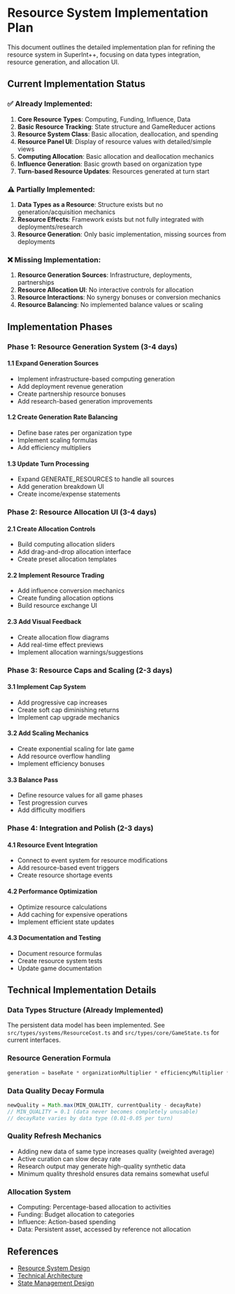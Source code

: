# Resource System Implementation Plan

This document outlines the detailed implementation plan for refining the resource system in SuperInt++, focusing on data types integration, resource generation, and allocation UI.

## Current Implementation Status

### ✅ Already Implemented:
1. **Core Resource Types**: Computing, Funding, Influence, Data
2. **Basic Resource Tracking**: State structure and GameReducer actions
3. **Resource System Class**: Basic allocation, deallocation, and spending
4. **Resource Panel UI**: Display of resource values with detailed/simple views
5. **Computing Allocation**: Basic allocation and deallocation mechanics
6. **Influence Generation**: Basic growth based on organization type
7. **Turn-based Resource Updates**: Resources generated at turn start

### ⚠️ Partially Implemented:
1. **Data Types as a Resource**: Structure exists but no generation/acquisition mechanics
2. **Resource Effects**: Framework exists but not fully integrated with deployments/research
3. **Resource Generation**: Only basic implementation, missing sources from deployments

### ❌ Missing Implementation:
1. **Resource Generation Sources**: Infrastructure, deployments, partnerships
2. **Resource Allocation UI**: No interactive controls for allocation
3. **Resource Interactions**: No synergy bonuses or conversion mechanics
4. **Resource Balancing**: No implemented balance values or scaling

## Implementation Phases

### Phase 1: Resource Generation System (3-4 days)

#### 1.1 Expand Generation Sources
- Implement infrastructure-based computing generation
- Add deployment revenue generation
- Create partnership resource bonuses
- Add research-based generation improvements

#### 1.2 Create Generation Rate Balancing
- Define base rates per organization type
- Implement scaling formulas
- Add efficiency multipliers

#### 1.3 Update Turn Processing
- Expand GENERATE_RESOURCES to handle all sources
- Add generation breakdown UI
- Create income/expense statements

### Phase 2: Resource Allocation UI (3-4 days)

#### 2.1 Create Allocation Controls
- Build computing allocation sliders
- Add drag-and-drop allocation interface
- Create preset allocation templates

#### 2.2 Implement Resource Trading
- Add influence conversion mechanics
- Create funding allocation options
- Build resource exchange UI

#### 2.3 Add Visual Feedback
- Create allocation flow diagrams
- Add real-time effect previews
- Implement allocation warnings/suggestions

### Phase 3: Resource Caps and Scaling (2-3 days)

#### 3.1 Implement Cap System
- Add progressive cap increases
- Create soft cap diminishing returns
- Implement cap upgrade mechanics

#### 3.2 Add Scaling Mechanics
- Create exponential scaling for late game
- Add resource overflow handling
- Implement efficiency bonuses

#### 3.3 Balance Pass
- Define resource values for all game phases
- Test progression curves
- Add difficulty modifiers

### Phase 4: Integration and Polish (2-3 days)

#### 4.1 Resource Event Integration
- Connect to event system for resource modifications
- Add resource-based event triggers
- Create resource shortage events

#### 4.2 Performance Optimization
- Optimize resource calculations
- Add caching for expensive operations
- Implement efficient state updates

#### 4.3 Documentation and Testing
- Document resource formulas
- Create resource system tests
- Update game documentation

## Technical Implementation Details

### Data Types Structure (Already Implemented)
The persistent data model has been implemented. See `src/types/systems/ResourceCost.ts` and `src/types/core/GameState.ts` for current interfaces.

### Resource Generation Formula
```typescript
generation = baseRate * organizationMultiplier * efficiencyMultiplier * researchBonus * infrastructureLevel
```

### Data Quality Decay Formula
```typescript
newQuality = Math.max(MIN_QUALITY, currentQuality - decayRate)
// MIN_QUALITY = 0.1 (data never becomes completely unusable)
// decayRate varies by data type (0.01-0.05 per turn)
```

### Quality Refresh Mechanics
- Adding new data of same type increases quality (weighted average)
- Active curation can slow decay rate
- Research output may generate high-quality synthetic data
- Minimum quality threshold ensures data remains somewhat useful

### Allocation System
- Computing: Percentage-based allocation to activities
- Funding: Budget allocation to categories
- Influence: Action-based spending
- Data: Persistent asset, accessed by reference not allocation

## References

- [Resource System Design](./resource_system_design.md)
- [Technical Architecture](./technical_architecture.md)
- [State Management Design](./state_management_design.md)
